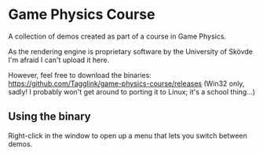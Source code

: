 # Game Physics Course
A collection of demos created as part of a course in Game Physics. 

As the rendering engine is proprietary software by the University of Skövde I'm afraid I can't upload it here.

However, feel free to download the binaries: https://github.com/Tagglink/game-physics-course/releases
(Win32 only, sadly! I probably won't get around to porting it to Linux; it's a school thing...)

## Using the binary
Right-click in the window to open up a menu that lets you switch between demos.
